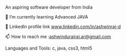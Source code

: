 An aspiring software developer from India

🌱 I’m currently learning Advanced JAVA

📄 LinkedIn profile link www.linkedin.com/in/ashwinraj-d

📫 How to reach me :ashwindurairaj.ar@gmail.com
  
Languages and Tools:
  c, java, css3, html5
 
